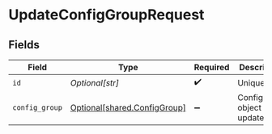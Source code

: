# UpdateConfigGroupRequest


## Fields

| Field                                                                  | Type                                                                   | Required                                                               | Description                                                            |
| ---------------------------------------------------------------------- | ---------------------------------------------------------------------- | ---------------------------------------------------------------------- | ---------------------------------------------------------------------- |
| `id`                                                                   | *Optional[str]*                                                        | :heavy_check_mark:                                                     | Unique ID                                                              |
| `config_group`                                                         | [Optional[shared.ConfigGroup]](undefined/models/shared/configgroup.md) | :heavy_minus_sign:                                                     | ConfigGroup object to be updated                                       |